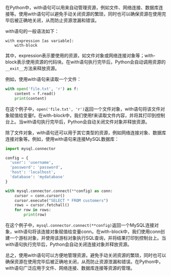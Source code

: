 在Python中，with语句可以用来自动管理资源，例如文件、网络连接、数据库连接等。使用with语句可以避免手动关闭资源的繁琐，同时也可以确保资源在使用完毕后被正确地关闭，从而防止资源泄漏和错误。

with语句的一般语法如下：

```
with expression [as variable]:
    with-block
```

其中，expression表示要使用的资源，如文件对象或网络连接对象等；with-block表示使用资源的代码块。在with语句执行完毕后，Python会自动调用资源的`__exit__`方法来释放资源。

例如，使用with语句来读取一个文件：

```python
with open('file.txt', 'r') as f:
    content = f.read()
    print(content)
```

在这个例子中，`open('file.txt', 'r')`返回一个文件对象，with语句将该文件对象赋值给变量f。在with-block中，我们使用f来读取文件内容，并将其打印到控制台上。当with语句执行完毕后，Python会自动关闭文件对象并释放资源。

除了文件对象，with语句还可以用于其它类型的资源，例如网络连接对象、数据库连接对象等。例如，使用with语句来连接MySQL数据库：

```python
import mysql.connector

config = {
  'user': 'username',
  'password': 'password',
  'host': 'localhost',
  'database': 'mydatabase'
}

with mysql.connector.connect(**config) as conn:
    cursor = conn.cursor()
    cursor.execute("SELECT * FROM customers")
    rows = cursor.fetchall()
    for row in rows:
        print(row)
```

在这个例子中，`mysql.connector.connect(**config)`返回一个MySQL连接对象，with语句将该连接对象赋值给变量conn。在with-block中，我们使用conn创建一个游标对象，并使用该游标对象执行SQL查询，并将结果打印到控制台上。当with语句执行完毕后，Python会自动关闭连接对象并释放资源。

总之，使用with语句可以方便地管理资源，避免手动关闭资源的繁琐，同时也可以确保资源在使用完毕后被正确地关闭，从而防止资源泄漏和错误。在Python中，with语句广泛应用于文件、网络连接、数据库连接等资源的管理。